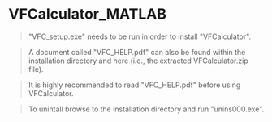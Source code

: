 # VFCalculator_MATLAB
>"VFC_setup.exe" needs to be run in order to install "VFCalculator".

>A document called "VFC_HELP.pdf" can also be found within the installation directory and here (i.e., the extracted VFCalculator.zip file).

>It is highly recommended to read "VFC_HELP.pdf" before using VFCalculator.

>To unintall browse to the installation directory and run "unins000.exe".
